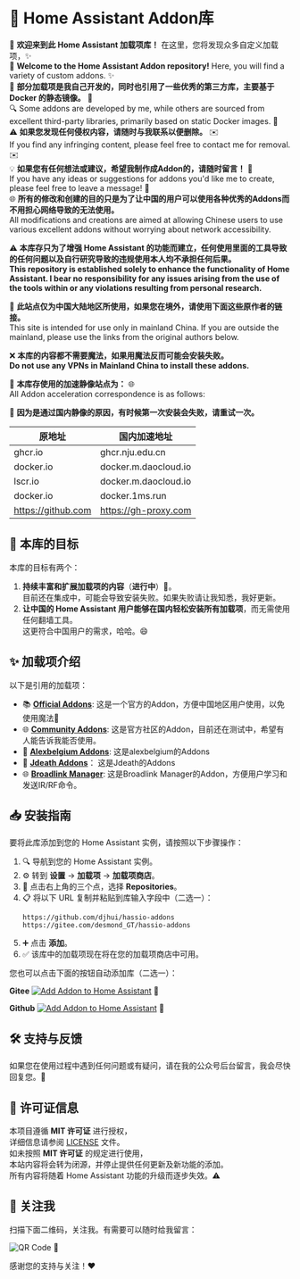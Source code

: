 # 🔔 Home Assistant Addon库


🎉 **欢迎来到此 Home Assistant 加载项库！** 在这里，您将发现众多自定义加载项，✨  
🌟 **Welcome to the Home Assistant Addon repository!** Here, you will find a variety of custom addons. ✨  
🔧 **部分加载项是我自己开发的，同时也引用了一些优秀的第三方库，主要基于 Docker 的静态镜像。** 🐳  
🔍 Some addons are developed by me, while others are sourced from excellent third-party libraries, primarily based on static Docker images. 🐳  
⚠️ **如果您发现任何侵权内容，请随时与我联系以便删除。** ✉️  
If you find any infringing content, please feel free to contact me for removal. ✉️  
💡 **如果您有任何想法或建议，希望我制作成Addon的，请随时留言！** 💬  
If you have any ideas or suggestions for addons you'd like me to create, please feel free to leave a message! 💬  
🌐 **所有的修改和创建的目的只是为了让中国的用户可以使用各种优秀的Addons而不用担心网络导致的无法使用。**  
All modifications and creations are aimed at allowing Chinese users to use various excellent addons without worrying about network accessibility.  

⚠️ **本库存只为了增强 Home Assistant 的功能而建立，任何使用里面的工具导致的任何问题以及自行研究导致的违规使用本人均不承担任何后果。**  
**This repository is established solely to enhance the functionality of Home Assistant. I bear no responsibility for any issues arising from the use of the tools within or any violations resulting from personal research.**

📍 **此站点仅为中国大陆地区所使用，如果您在境外，请使用下面这些原作者的链接。**  
This site is intended for use only in mainland China. If you are outside the mainland, please use the links from the original authors below.  

❌ **本库的内容都不需要魔法，如果用魔法反而可能会安装失败。**  
**Do not use any VPNs in Mainland China to install these addons.**

🚀 **本库存使用的加速静像站点为：** 🌐  
All Addon acceleration correspondence is as follows:

🔄 **因为是通过国内静像的原因，有时候第一次安装会失败，请重试一次。**  

| 原地址                | 国内加速地址                  |
|---------------------|-------------------------|
| ghcr.io             | ghcr.nju.edu.cn         |
| docker.io           | docker.m.daocloud.io    |
| lscr.io             | docker.m.daocloud.io    |
| docker.io           | docker.1ms.run          |
| https://github.com  | https://gh-proxy.com     |

## 🌟 本库的目标

本库的目标有两个：
1. **持续丰富和扩展加载项的内容**（**进行中**）🔧。  
   目前还在集成中，可能会导致安装失败。如果失败请让我知悉，我好更新。
2. **让中国的 Home Assistant 用户能够在国内轻松安装所有加载项**，而无需使用任何翻墙工具。  
   这更符合中国用户的需求，哈哈。😄

## ✨ 加载项介绍

以下是引用的加载项：

- 📚 [**Official Addons**](https://github.com/home-assistant/addons): 这是一个官方的Addon，方便中国地区用户使用，以免使用魔法🔮
- 🌐 [**Community Addons**](https://github.com/hassio-addons/repository): 这是官方社区的Addon，目前还在测试中，希望有人能告诉我能否使用。
- 🎨 [**Alexbelgium Addons**](https://github.com/alexbelgium/hassio-addons): 这是alexbelgium的Addons
- 🌟 [**Jdeath Addons**](https://github.com/jdeath/homeassistant-addons)： 这是Jdeath的Addons
- 🌐 [**Broadlink Manager**](https://github.com/t0mer/broadlinkmanager-docker): 这是Broadlink Manager的Addon，方便用户学习和发送IR/RF命令。




## 📥 安装指南

要将此库添加到您的 Home Assistant 实例，请按照以下步骤操作：

1. 🔍 导航到您的 Home Assistant 实例。
2. ⚙️ 转到 **设置** -> **加载项** -> **加载项商店**。
3. 📂 点击右上角的三个点，选择 **Repositories**。
4. 📋 将以下 URL 复制并粘贴到库输入字段中（二选一）：
   ```
   https://github.com/djhui/hassio-addons
   https://gitee.com/desmond_GT/hassio-addons
   ```
5. ➕ 点击 **添加**。
6. ✅ 该库中的加载项现在将在您的加载项商店中可用。

您也可以点击下面的按钮自动添加库（二选一）：

**Gitee** [![Add Addon to Home Assistant](https://my.home-assistant.io/badges/supervisor_add_addon_repository.svg)](https://my.home-assistant.io/redirect/supervisor_add_addon_repository/?repository_url=https://gitee.com/desmond_GT/hassio-addons) 🚀

**Github** [![Add Addon to Home Assistant](https://my.home-assistant.io/badges/supervisor_add_addon_repository.svg)](https://my.home-assistant.io/redirect/supervisor_add_addon_repository/?repository_url=https://github.com/djhui/hassio-addons) 🚀



## 🛠️ 支持与反馈

如果您在使用过程中遇到任何问题或有疑问，请在我的公众号后台留言，我会尽快回复您。📩

## 📜 许可证信息

本项目遵循 **MIT 许可证** 进行授权，  
详细信息请参阅 [LICENSE](LICENSE) 文件。  
如未按照 **MIT 许可证** 的规定进行使用，  
本站内容将会转为闭源，并停止提供任何更新及新功能的添加。  
所有内容将随着 Home Assistant 功能的升级而逐步失效。⚠️

## 📱 关注我

扫描下面二维码，关注我。有需要可以随时给我留言：

![QR Code](https://gitee.com/desmond_GT/hassio-addons/raw/main/WeChat_QRCode.png) 📲

感谢您的支持与关注！❤️

